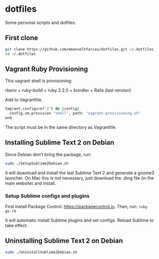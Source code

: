 dotfiles
========
Some personal scripts and dotfiles.

## First clone
```sh
git clone https://github.com/emanuelhfarias/dotfiles.git ~/.dotfiles
cd ~/.dotfiles
```

## Vagrant Ruby Provisioning
This vagrant shell is provisioning:

rbenv + ruby-build + ruby 2.2.0 + bundler + Rails (last version)

Add to Vagrantfile.
```sh
Vagrant.configure("2") do |config|
  config.vm.provision "shell", path: "vagrant-provisioning.sh"
end
```
The script must be in the same directory as Vagrantfile.

## Installing Sublime Text 2 on Debian
Since Debian don't bring the package, run:
```sh
sudo ./SetupSublime2Debian.sh
```
It will download and install the last Sublime Text 2 and generate a gnome3 launcher.
On Mac this is not necessary, just download the .dmg file (in the main website) and install.

### Setup Sublime configs and plugins
First install Package Control: https://packagecontrol.io. Then, run: `ruby go.rb`

It will automatic install Sublime plugins and set configs. Reload Sublime to take effect.

## Uninstalling Sublime Text 2 on Debian
```sh
sudo ./UninstallSublime2Debian.sh
```
